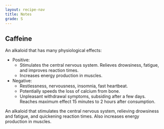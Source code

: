 ```yaml
---
layout: recipe-nav
title: Notes
grade: S
---
```


## Caffeine
An alkaloid that has many physiological effects:
- Positive:
    - Stimulates the central nervous system. Relieves drowsiness, fatigue, and improves reaction times.
    - Increases energy production in muscles.
- Negative:
    - Restlessness, nervousness, insomnia, fast heartbeat. 
    - Potentially speeds the loss of calcium from bone.
    - Unpleasant withdrawal symptoms, subsiding after a few days.
Reaches maximum effect 15 minutes to 2 hours after consumption.

An alkaloid that stimulates the central nervous system, relieving drowsiness and fatigue, and quickening reaction times. Also increases energy production in muscles.